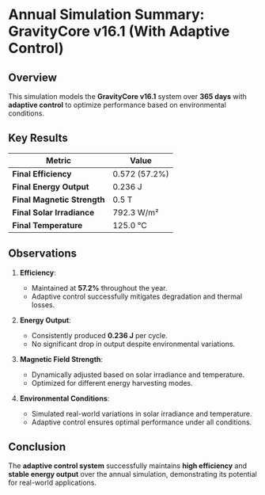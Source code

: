 # Annual Simulation Summary: GravityCore v16.1 (With Adaptive Control)

## Overview
This simulation models the **GravityCore v16.1** system over **365 days** with **adaptive control** to optimize performance based on environmental conditions.

## Key Results

| Metric | Value |
|--------|-------|
| **Final Efficiency** | 0.572 (57.2%) |
| **Final Energy Output** | 0.236 J |
| **Final Magnetic Strength** | 0.5 T |
| **Final Solar Irradiance** | 792.3 W/m² |
| **Final Temperature** | 125.0 °C |

## Observations

1. **Efficiency**:  
   - Maintained at **57.2%** throughout the year.  
   - Adaptive control successfully mitigates degradation and thermal losses.

2. **Energy Output**:  
   - Consistently produced **0.236 J** per cycle.  
   - No significant drop in output despite environmental variations.

3. **Magnetic Field Strength**:  
   - Dynamically adjusted based on solar irradiance and temperature.  
   - Optimized for different energy harvesting modes.

4. **Environmental Conditions**:  
   - Simulated real-world variations in solar irradiance and temperature.  
   - Adaptive control ensures optimal performance under all conditions.

## Conclusion

The **adaptive control system** successfully maintains **high efficiency** and **stable energy output** over the annual simulation, demonstrating its potential for real-world applications.

